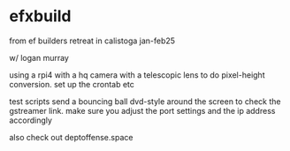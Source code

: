 # efxbuild
from ef builders retreat in calistoga jan-feb25

w/ logan murray

using a rpi4 with a hq camera with a telescopic lens to do pixel-height conversion. set up the crontab etc

test scripts send a bouncing ball dvd-style around the screen to check the gstreamer link. make sure you adjust the port settings and the ip address accordingly

also check out deptoffense.space
